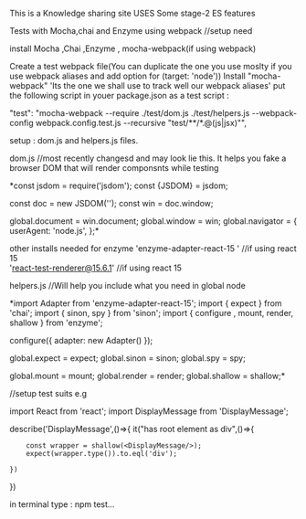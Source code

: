 This is a Knowledge sharing site
USES Some stage-2 ES features

 Tests with Mocha,chai and Enzyme using webpack
 //setup need

 install Mocha ,Chai ,Enzyme , mocha-webpack(if using webpack)

 Create a test webpack file(You can duplicate the one you use moslty if you use webpack aliases and add option for (target: 'node'))
 Install "mocha-webpack" 'Its the one we shall use to track well our webpack aliases'
 put the following script in youer package.json as a test script :

 "test": "mocha-webpack --require ./test/dom.js ./test/helpers.js --webpack-config webpack.config.test.js  --recursive \"test/**/*.@(js|jsx)\"",

 setup : dom.js and helpers.js files.

 dom.js //most recently changesd and may look lie this. It helps you fake a browser DOM that will render componsnts while testing

*const jsdom = require('jsdom');
const {JSDOM} = jsdom;

const doc = new JSDOM('<!doctype html><html><body></body></html>');
const win = doc.window;

global.document = win.document;
global.window = win;
global.navigator = {
    userAgent: 'node.js',
};*

other installs needed for enzyme
'enzyme-adapter-react-15 ' //if using react 15\
'react-test-renderer@15.6.1' //if using react 15



helpers.js //Will help you include what you need in global node

*import Adapter from 'enzyme-adapter-react-15';
import { expect } from 'chai';
import { sinon, spy } from 'sinon';
import { configure , mount, render, shallow } from 'enzyme';

configure({ adapter: new Adapter() });

global.expect = expect;
global.sinon = sinon;
global.spy = spy;

global.mount = mount;
global.render = render;
global.shallow = shallow;*


//setup test suits e.g

import React from 'react';
import DisplayMessage from 'DisplayMessage';

describe('DisplayMessage',()=>{
	it("has root element as div",()=>{

		const wrapper = shallow(<DisplayMessage/>);
		expect(wrapper.type()).to.eql('div');

	})
})


in terminal  type :  npm test...

